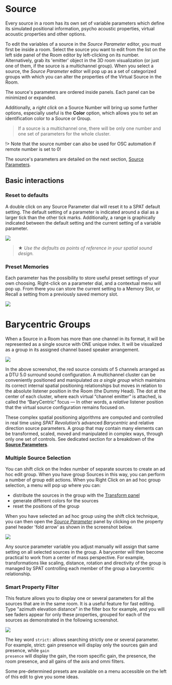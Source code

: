 # Source

<!-- The next row transforms the inputs into virtual objects according to their configuration. This is what needs to happen so that a virtual source appears in a virtual room. If you try to connect an input directly into a room, SPAT will always put a source module in between.

The Source modules are where you set a descriptive name of each virtual object. It's a good idea to do that, as things can get busy inside the rooms. You can also adjust the overall gain of a Source here no matter how many channels it might have. The Source modules are also important for parameter automation using the _SPAT Send_ plug-in, and also in the case of external OSC control.

![](https://media.githubusercontent.com/media/FLUX-SE/doc_images/main/SpatR/Setup/IndexExplain.jpg)

External software needs to know how to identify virtual objects, and that will be done using an index number rather than a name. This index number refers to one of these source modules, numbered from left to right which in turn, becomes a virtual sound emitting object in the _Virtual Room_. When working in a Channel Based Room outputting to a _n.1 surround_ speaker arrangement, each source will additionally acquire an individual _LFE Send_. This dial will be available in the Source Parameters inside the Virtual Room editor, and also mirrored here as a fader directly in the Source modules. _LFE Send_ controls how much of this source's signal is mixed into the LFE channel at the output.

> When using a BlackTrax positional tracking system a Tracking index can be assigned to a virtual source directly from the Source module.


## Source Parameters
 -->


Every source in a room has its own set of variable parameters which define its simulated positional information, psycho acoustic properties, virtual acoustic properties and other options.

To edit the variables of a source in the _Source Parameter_ editor, you must first be inside a room. Select the source you want to edit from the list on the left side panel of the Room editor by left-clicking on its number. Alternatively, grab its 'emitter' object in the 3D room visualization (or just one of them, if the source is a multichannel group). When you select a source, the _Source Parameter_ editor will pop up as a set of categorized groups with which you can alter the properties of the Virtual Source in the Room.

The source's parameters are ordered inside panels. Each panel can be minimized or expanded.

Additionally, a _right click_ on a Source Number will bring up some further options, especially useful is the **Color** option, which allows you to set an identification color to a Source or Group.

> If a source is a multichannel one, there will be only one number and one set of parameters for the whole cluster.

!> Note that the source number can also be used for OSC automation if remote number is set to 0!

The source's parameters are detailed on the next section, [Source Parameters](Spat_Environment_Source_Parameters.md).


## Basic interactions

### Reset to defaults

A double click on any Source Parameter dial will reset it to a SPAT default setting. The default setting of a parameter is indicated around a dial as a larger tick than the other tick marks. Additionally, a range is graphically indicated between the default setting and the current setting of a variable parameter.

![](https://media.githubusercontent.com/media/FLUX-SE/doc_images/main/SpatR/Room/SourcesInspector.png)
<!-- TODO: update the image -->

> ★ _Use the defaults as points of reference in your spatial sound design._

### Preset Memories

Each parameter has the possibility to store useful preset settings of your own choosing. Right-click on a parameter dial, and a contextual menu will pop up. From there you can store the current setting to a Memory Slot, or Recall a setting from a previously saved memory slot.

![](https://media.githubusercontent.com/media/FLUX-SE/doc_images/main/SpatR/Generic/ParameterPreset.png)
<!-- TODO: update the image -->

# Barycentric Groups

When a Source in a Room has more than one channel in its format, it will be represented as a single source with ONE unique index.
It will be visualized as a group in its assigned channel based speaker arrangement.

![](https://media.githubusercontent.com/media/FLUX-SE/doc_images/main/SpatR/Room/3DViewNoSpeakers.png)

In the above screenshot, the red source consists of 5 channels arranged as a DTU 5.0 surround sound configuration.
A multichannel cluster can be conveniently positioned and manipulated _as a single group_ which maintains its correct internal spatial positioning relationships but moves in relation to the absolute listener position in the Room (the Dummy Head).
The dot at the center of each cluster, where each virtual “channel emitter” is attached, is called the “BaryCentric” focus — In other words, a _relative_ listener position that the virtual source configuration remains focused on.


These complex spatial positioning algorithms are computed and controlled in real time using _SPAT Revolution’s_ advanced _Barycentric_ and relative direction source parameters.
A group that may contain many elements can be transformed, scaled, moved and manipulated in complex ways, through only one set of controls.
See dedicated section for a breakdown of the [**Source Parameters**](Spat_Environment_Source_Parameters.md).

### Multiple Source Selection

You can shift click on the Index number of separate sources to create an ad hoc edit group. When you have group Sources in this way, you can perform a number of group edit actions. When you Right Click on an ad hoc group selection, a menu will pop up where you can:

- distribute the sources in the group with the [Transform panel](Spat_Environment_Transformation.md)
- generate different colors for the sources
- reset the positions of the group

When you have selected an ad hoc group using the shift click technique, you can then open the _[Source Parameter](Spat_Environment_Source_Parameters.md)_ panel by clicking on the property panel header 'fold arrow' as  shown in the screenshot below.

![](https://media.githubusercontent.com/media/FLUX-SE/doc_images/main/SpatR/Setup/ActionsMultiselection.png)
<!-- TODO: update the image -->

Any source parameter variable you adjust manually will assign that same setting on all selected sources in the group. A barycenter will then become practical to work from a center of mass perspective. For example, transformations like scaling, distance, rotation and directivity of the group is managed by SPAT controlling each member of the group a barycentric relationship.

### Smart Property Filter

This feature allows you to display one or several parameters for all the sources that are in the same room. It is a useful feature for fast editing. Type "azimuth elevation distance" in the filter box for example, and you will see faders appear for only these properties, grouped for each of the sources as demonstrated in the following screenshot.

![](https://media.githubusercontent.com/media/FLUX-SE/doc_images/main/SpatR/Room/SourcesPanelSearch.png)
<!-- TODO: update the image -->

The key word <code>strict:</code> allows searching strictly one or several parameter. For example, </code>strict: gain presence</code> will display only the sources gain and presence, while <code>gain presence</code> will display the gain, the room specific gain, the presence, the room presence, and all gains of the axis and omni filters.

Some pre-determined presets are available on a menu accessible on the left of this edit to give you some ideas.
